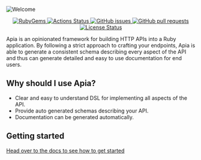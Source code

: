 ![Welcome](https://share.adam.ac/21/Artboard-2MDkIo4op8Zmv5h278.png)

<p align="center">
  <a href="https://rubygems.org/gems/apia">
    <img src="https://img.shields.io/gem/v/apia.svg?label=rubygems&logo=rubygems&color=%23E9573F" alt="RubyGems">
  </a>
  <a href="https://github.com/krystal/apia/actions">
    <img src="https://img.shields.io/github/workflow/status/krystal/apia/CI.svg?logo=github" alt="Actions Status">
  </a>
  <a href="https://github.com/krystal/apia/issues">
    <img src="https://img.shields.io/github/issues-raw/krystal/apia.svg?style=flat&logo=github&logoColor=white"
alt="GitHub issues">
  </a>
  <a href="https://github.com/krystal/apia/pulls">
    <img src="https://img.shields.io/github/issues-pr-raw/krystal/apia.svg?style=flat&logo=github&logoColor=white" alt="GitHub pull requests">
  </a>
  <a href="https://github.com/krystal/apia/blob/main/LICENSE">
    <img src="https://img.shields.io/github/license/krystal/apia.svg?style=flat" alt="License Status">
  </a>
</p>

Apia is an opinionated framework for building HTTP APIs into a Ruby application. By following a strict approach to crafting your endpoints, Apia is able to generate a consistent schema describing every aspect of the API and thus can generate detailed and easy to use documentation for end users.

## Why should I use Apia?

- Clear and easy to understand DSL for implementing all aspects of the API.
- Provide auto generated schemas describing your API.
- Documentation can be generated automatically.

## Getting started

[Head over to the docs to see how to get started](https://apia.k.io)
